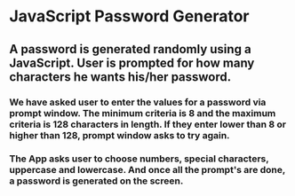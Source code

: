 # JavaScript Password Generator 

## A password is generated randomly using a JavaScript. User is prompted for how many characters he wants his/her password.

### We have asked user to enter the values for a password via prompt window. The minimum criteria is 8 and the maximum criteria is 128 characters in length. If they enter lower than 8 or higher than 128, prompt window asks to try again.

### The App asks user to choose numbers, special characters, uppercase and lowercase. And once all the prompt's are done, a password is generated on the screen.

